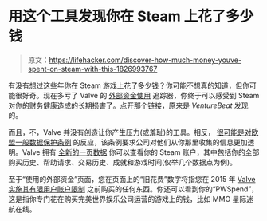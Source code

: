 # 用这个工具发现你在 Steam 上花了多少钱

> 原文：<https://lifehacker.com/discover-how-much-money-youve-spent-on-steam-with-this-1826993767>

有没有想过这些年你在 Steam 游戏上花了多少钱？你可能不想真的知道，但你可能很好奇。现在多亏了 Valve 的 [外部资金使用](https://help.steampowered.com/en/accountdata/AccountSpend) 追踪器，你终于可以感受到 Steam 对你的财务健康造成的长期损害了。点开那个链接，原来是 *VentureBeat* 发现的。



而且，不，Valve 并没有创造让你产生压力(或羞耻)的工具。相反， [很可能是对欧盟一般数据保护条例](https://www.rockpapershotgun.com/2018/06/14/why-was-i-reported-in-dota-2/) 的反应，该条例要求公司对他们从你那里收集的信息更加透明。Valve 拥有 [全新的一页数据](https://help.steampowered.com/en/accountdata) 你可以查看你的 Steam 账户，其中包括你的全部购买历史、帮助请求、交易历史、成就和游戏时间(仅举几个数据点为例)。

至于“使用的外部资金”页面，您在页面上的“旧花费”数字将指您在 2015 年 [Valve 实施其有限用户账户限制](https://support.steampowered.com/kb_article.php?ref=3330-IAGK-7663) 之前购买的任何东西。你还可以看到你的“PWSpend”，这是指你专门花在购买完美世界娱乐公司运营的游戏上的钱，比如 MMO 星际迷航在线。